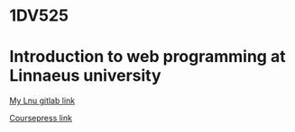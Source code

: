 # 1DV525
# Introduction to web programming at Linnaeus university

[My Lnu gitlab link](https://gitlab.lnu.se/1dv525/student)

[Coursepress link](https://coursepress.lnu.se/kurs/introduction-to-web-programming/)
